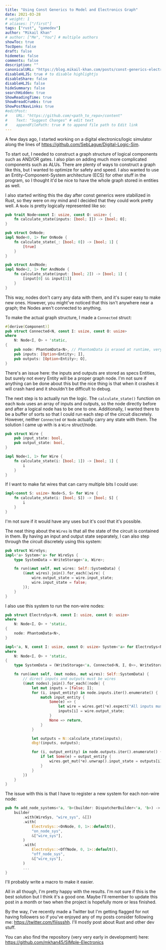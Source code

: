 ```yaml
---
title: "Using Const Generics to Model and Electronics Graph"
date: 2021-03-28
# weight: 1
# aliases: ["/first"]
tags: ["rust", "gamedev"]
author: "Mikail Khan"
# author: ["Me", "You"] # multiple authors
showToc: true
TocOpen: false
draft: false
hidemeta: false
comments: false
description: ""
canonicalURL: "https://blog.mikail-khan.com/posts/const-generics-electronics"
disableHLJS: true # to disable highlightjs
disableShare: false
disableHLJS: false
hideSummary: false
searchHidden: true
ShowReadingTime: true
ShowBreadCrumbs: true
ShowPostNavLinks: true
#editPost:
#    URL: "https://github.com/<path_to_repo>/content"
#    Text: "Suggest Changes" # edit text
#    appendFilePath: true # to append file path to Edit link
---
```


A few days ago, I started working on a digital electronics/logic simulator along the lines of <https://github.com/SebLague/Digital-Logic-Sim>.

To start out, I needed to construct a graph structure of logical components such as AND/OR gates. I also plan on adding much more complicated components such as ALUs. There are plenty of ways to construct a graph like this, but I wanted to optimize for safety and speed. I also wanted to use an Entity-Component-System architecture (ECS) for other stuff in the program, so I thought it'd be nice to have the whole graph stored in entities as well.

I also started writing this the day after const generics were stabilized in Rust, so they were on my mind and I decided that they could work pretty well. A `Node` is pretty logically represented like so:

```rs
pub trait Node<const I: usize, const O: usize> {
    fn calculate_state(inputs: [bool; I]) -> [bool; O];
}

pub struct OnNode;
impl Node<0, 1> for OnNode {
    fn calculate_state(_: [bool; 0]) -> [bool; 1] {
        [true]
    }
}

pub struct AndNode;
impl Node<2, 1> for AndNode {
    fn calculate_state(input: [bool; 2]) -> [bool; 1] {
        [input[0] && input[1]]
    }
}
```

This way, nodes don't carry any data with them, and it's super easy to make new ones. However, you might've noticed that this isn't anywhere near a graph; the Nodes aren't connected to anything.

To make the actual graph structure, I made a `Connected` struct:

```rs
#[derive(Component)]
pub struct Connected<N, const I: usize, const O: usize>
where
    N: Node<I, O> + 'static,
{
    pub node: PhantomData<N>, // PhantomData is erased at runtime, very cool
    pub inputs: [Option<Entity>; I],
    pub outputs: [Option<Entity>; O],
}
```

There's an issue here: the inputs and outputs are stored as specs Entities, but surely not every Entity will be a proper graph node. I'm not sure if anything can be done about this but the nice thing is that when it crashes it will crash hard and it shouldn't be difficult to debug.

The next step is to actually run the logic. The `calculate_state()` function on each `Node` uses an array of inputs and outputs, so the node directly before and after a logical node has to be one to one. Additionally, I wanted there to be a buffer of sorts so that I could run each step of the circuit discretely. However, neither `Connected` or `Node` actually carry any state with them. The solution I came up with is a `Wire` struct/node.

```rs
pub struct Wire {
    pub input_state: bool,
    pub output_state: bool,
}

impl Node<1, 1> for Wire {
    fn calculate_state(i: [bool; 1]) -> [bool; 1] {
        i
    }
}
```

If I want to make fat wires that can carry multiple bits I could use:

```rs
impl<const S: usize> Node<S, S> for Wire {
    fn calculate_state(i: [bool; S]) -> [bool; S] {
        i
    }
}
```

I'm not sure if it would have any uses but it's cool that it's possible.

The neat thing about the `Wires` is that all the state of the circuit is contained in them. By having an input and output state separately, I can also step through the circuit discretely using this system:

```rs
pub struct WireSys;
impl<'a> System<'a> for WireSys {
    type SystemData = WriteStorage<'a, Wire>;

    fn run(&mut self, mut wires: Self::SystemData) {
        (&mut wires).join().for_each(|wire| {
            wire.output_state = wire.input_state;
            wire.input_state = false;
        });
    }
}
```

I also use this system to run the non-wire nodes:

```rs
pub struct ElectroSys<N, const I: usize, const O: usize>
where
    N: Node<I, O> + 'static,
{
    node: PhantomData<N>,
}

impl<'a, N, const I: usize, const O: usize> System<'a> for ElectroSys<N, I, O>
where
    N: Node<I, O> + 'static,
{
    type SystemData = (WriteStorage<'a, Connected<N, I, O>>, WriteStorage<'a, Wire>);

    fn run(&mut self, (mut nodes, mut wires): Self::SystemData) {
        // direct inputs and outputs must be wires
        (&mut nodes).join().for_each(|node| {
            let mut inputs = [false; I];
            for (i, input_entity) in node.inputs.iter().enumerate() {
                match input_entity {
                    Some(e) => {
                        let wire = wires.get(*e).expect("All inputs must be a wire");
                        inputs[i] = wire.output_state;
                    }
                    None => return,
                }
            }

            let outputs = N::calculate_state(inputs);
            dbg!(inputs, outputs);

            for (i, output_entity) in node.outputs.iter().enumerate() {
                if let Some(e) = output_entity {
                    wires.get_mut(*e).unwrap().input_state = outputs[i];
                }
            }
        })
    }
}
```

The issue with this is that I have to register a new system for each non-wire node:

```rs
pub fn add_node_systems<'a, 'b>(builder: DispatcherBuilder<'a, 'b>) -> DispatcherBuilder<'a, 'b> {
    builder
        .with(WireSys, "wire_sys", &[])
        .with(
            ElectroSys::<OnNode, 0, 1>::default(),
            "on_node_sys",
            &["wire_sys"],
        )
        .with(
            ElectroSys::<OffNode, 0, 1>::default(),
            "off_node_sys",
            &["wire_sys"],
        )
        ...
}
```

I'll probably write a macro to make it easier.

All in all though, I'm pretty happy with the results. I'm not sure if this is the best solution but I think it's a good one. Maybe I'll remember to update this post in a month or two when the project is hopefully more or less finished.

By the way, I've recently made a Twitter but I'm getting flagged for not having followers so if you've enjoyed any of my posts consider following me: <https://twitter.com/fiiissshh>. I'll mostly post about Rust and other dev stuff.

You can also find the repository (very very early in development) here: <https://github.com/mkhan45/SIMple-Electronics>
